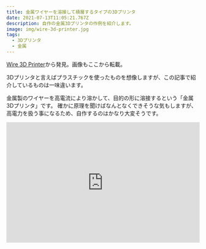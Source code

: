 ```yaml
---
title: 金属ワイヤーを溶接して積層するタイプの3Dプリンタ
date: 2021-07-13T11:05:21.767Z
description: 自作の金属3Dプリンタの作例を紹介します。
image: img/wire-3d-printer.jpg
tags:
  - 3Dプリンタ
  - 金属
---
```

[Wire 3D Printer](https://hackaday.io/project/169412-wire-3d-printer)から発見。画像もここから転載。

3Dプリンタと言えばプラスチックを使ったものを想像しますが、この記事で紹介しているものは一味違います。

金属製のワイヤーを高電流により溶かして、目的の形に溶接するという「金属3Dプリンタ」です。
確かに原理を聞けばなんとなくできそうな気もしますが、高電力を扱う事になるため、自作するのはかなり大変そうです。

<iframe width="100%" height="315" src="https://www.youtube.com/embed/3FQGzJXFlGs" title="YouTube video player" frameborder="0" allow="accelerometer; autoplay; clipboard-write; encrypted-media; gyroscope; picture-in-picture" allowfullscreen></iframe>